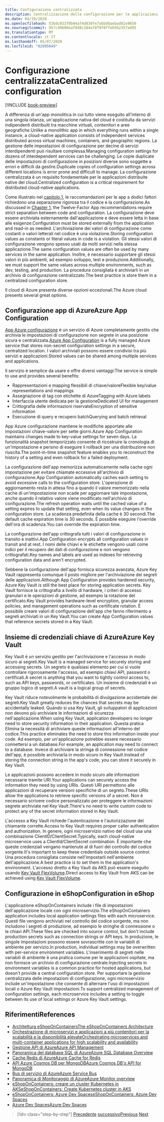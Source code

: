 ```yaml
---
title: Configurazione centralizzata
description: Centralizzazione della configurazione per le applicazioni native del cloud usando app Azure configurazione e l'insieme di credenziali AzureKey.
ms.date: 04/19/2020
ms.openlocfilehash: 53bdc03370b04af4d830fe7abbd8aebad81e9650
ms.sourcegitcommit: 957c49696eaf048c284ef8f9f8ffeb562357ad95
ms.translationtype: MT
ms.contentlocale: it-IT
ms.lasthandoff: 05/07/2020
ms.locfileid: "82895649"
---
```

# <a name="centralized-configuration"></a><span data-ttu-id="273c5-103">Configurazione centralizzata</span><span class="sxs-lookup"><span data-stu-id="273c5-103">Centralized configuration</span></span>

[!INCLUDE [book-preview](../../../includes/book-preview.md)]

<span data-ttu-id="273c5-104">A differenza di un'app monolitica in cui tutto viene eseguito all'interno di una singola istanza, un'applicazione nativa del cloud è costituita da servizi indipendenti distribuiti tra macchine virtuali, contenitori e aree geografiche.</span><span class="sxs-lookup"><span data-stu-id="273c5-104">Unlike a monolithic app in which everything runs within a single instance, a cloud-native application consists of independent services distributed across virtual machines, containers, and geographic regions.</span></span> <span data-ttu-id="273c5-105">La gestione delle impostazioni di configurazione per decine di servizi interdipendenti può risultare complessa.</span><span class="sxs-lookup"><span data-stu-id="273c5-105">Managing configuration settings for dozens of interdependent services can be challenging.</span></span> <span data-ttu-id="273c5-106">Le copie duplicate delle impostazioni di configurazione in posizioni diverse sono soggette a errori e difficili da gestire.</span><span class="sxs-lookup"><span data-stu-id="273c5-106">Duplicate copies of configuration settings across different locations is error prone and difficult to manage.</span></span> <span data-ttu-id="273c5-107">La configurazione centralizzata è un requisito fondamentale per le applicazioni distribuite native del cloud.</span><span class="sxs-lookup"><span data-stu-id="273c5-107">Centralized configuration is a critical requirement for distributed cloud-native applications.</span></span>

<span data-ttu-id="273c5-108">Come illustrato nel [capitolo 1](introduction.md), le raccomandazioni per le app a dodici fattori richiedono una separazione rigorosa tra il codice e la configurazione.</span><span class="sxs-lookup"><span data-stu-id="273c5-108">As discussed in [Chapter 1](introduction.md), the Twelve-Factor App recommendations require strict separation between code and configuration.</span></span> <span data-ttu-id="273c5-109">La configurazione deve essere archiviata esternamente dall'applicazione e deve essere letta in base alle esigenze.</span><span class="sxs-lookup"><span data-stu-id="273c5-109">Configuration must be stored externally from the application and read-in as needed.</span></span> <span data-ttu-id="273c5-110">L'archiviazione dei valori di configurazione come costanti o valori letterali nel codice è una violazione.</span><span class="sxs-lookup"><span data-stu-id="273c5-110">Storing configuration values as constants or literal values in code is a violation.</span></span> <span data-ttu-id="273c5-111">Gli stessi valori di configurazione vengono spesso usati da molti servizi nella stessa applicazione.</span><span class="sxs-lookup"><span data-stu-id="273c5-111">The same configuration values are often be used by many services in the same application.</span></span> <span data-ttu-id="273c5-112">Inoltre, è necessario supportare gli stessi valori in più ambienti, ad esempio sviluppo, test e produzione.</span><span class="sxs-lookup"><span data-stu-id="273c5-112">Additionally, we must support the same values across multiple environments, such as dev, testing, and production.</span></span> <span data-ttu-id="273c5-113">La procedura consigliata è archiviarli in un archivio di configurazione centralizzato.</span><span class="sxs-lookup"><span data-stu-id="273c5-113">The best practice is store them in a centralized configuration store.</span></span>

<span data-ttu-id="273c5-114">Il cloud di Azure presenta diverse opzioni eccezionali.</span><span class="sxs-lookup"><span data-stu-id="273c5-114">The Azure cloud presents several great options.</span></span>

## <a name="azure-app-configuration"></a><span data-ttu-id="273c5-115">Configurazione app di Azure</span><span class="sxs-lookup"><span data-stu-id="273c5-115">Azure App Configuration</span></span>

<span data-ttu-id="273c5-116">[App Azure configurazione](https://docs.microsoft.com/azure/azure-app-configuration/overview) è un servizio di Azure completamente gestito che archivia le impostazioni di configurazione non segrete in una posizione sicura e centralizzata.</span><span class="sxs-lookup"><span data-stu-id="273c5-116">[Azure App Configuration](https://docs.microsoft.com/azure/azure-app-configuration/overview) is a fully managed Azure service that stores non-secret configuration settings in a secure, centralized location.</span></span> <span data-ttu-id="273c5-117">I valori archiviati possono essere condivisi tra più servizi e applicazioni.</span><span class="sxs-lookup"><span data-stu-id="273c5-117">Stored values can be shared among multiple services and applications.</span></span>

<span data-ttu-id="273c5-118">Il servizio è semplice da usare e offre diversi vantaggi:</span><span class="sxs-lookup"><span data-stu-id="273c5-118">The service is simple to use and provides several benefits:</span></span>

- <span data-ttu-id="273c5-119">Rappresentazioni e mapping flessibili di chiave/valore</span><span class="sxs-lookup"><span data-stu-id="273c5-119">Flexible key/value representations and mappings</span></span>
- <span data-ttu-id="273c5-120">Assegnazione di tag con etichette di Azure</span><span class="sxs-lookup"><span data-stu-id="273c5-120">Tagging with Azure labels</span></span>
- <span data-ttu-id="273c5-121">Interfaccia utente dedicata per la gestione</span><span class="sxs-lookup"><span data-stu-id="273c5-121">Dedicated UI for management</span></span>
- <span data-ttu-id="273c5-122">Crittografia delle informazioni riservate</span><span class="sxs-lookup"><span data-stu-id="273c5-122">Encryption of sensitive information</span></span>
- <span data-ttu-id="273c5-123">Esecuzione di query e recupero batch</span><span class="sxs-lookup"><span data-stu-id="273c5-123">Querying and batch retrieval</span></span>

<span data-ttu-id="273c5-124">App Azure configurazione mantiene le modifiche apportate alle impostazioni chiave-valore per sette giorni.</span><span class="sxs-lookup"><span data-stu-id="273c5-124">Azure App Configuration maintains changes made to key-value settings for seven days.</span></span> <span data-ttu-id="273c5-125">La funzionalità snapshot temporizzato consente di ricostruire la cronologia di un'impostazione e persino di eseguire il rollback per una distribuzione non riuscita.</span><span class="sxs-lookup"><span data-stu-id="273c5-125">The point-in-time snapshot feature enables you to reconstruct the history of a setting and even rollback for a failed deployment.</span></span>

<span data-ttu-id="273c5-126">La configurazione dell'app memorizza automaticamente nella cache ogni impostazione per evitare chiamate eccessive all'archivio di configurazione.</span><span class="sxs-lookup"><span data-stu-id="273c5-126">App Configuration automatically caches each setting to avoid excessive calls to the configuration store.</span></span> <span data-ttu-id="273c5-127">L'operazione di aggiornamento resta in attesa fino a quando il valore memorizzato nella cache di un'impostazione non scade per aggiornare tale impostazione, anche quando il relativo valore viene modificato nell'archivio di configurazione.</span><span class="sxs-lookup"><span data-stu-id="273c5-127">The refresh operation waits until the cached value of a setting expires to update that setting, even when its value changes in the configuration store.</span></span> <span data-ttu-id="273c5-128">La scadenza predefinita della cache è 30 secondi.</span><span class="sxs-lookup"><span data-stu-id="273c5-128">The default cache expiration time is 30 seconds.</span></span> <span data-ttu-id="273c5-129">È possibile eseguire l'override dell'ora di scadenza.</span><span class="sxs-lookup"><span data-stu-id="273c5-129">You can override the expiration time.</span></span>

<span data-ttu-id="273c5-130">La configurazione dell'app crittografa tutti i valori di configurazione in transito e inattivi.</span><span class="sxs-lookup"><span data-stu-id="273c5-130">App Configuration encrypts all configuration values in transit and at rest.</span></span> <span data-ttu-id="273c5-131">I nomi delle chiavi e le etichette vengono usati come indici per il recupero dei dati di configurazione e non vengono crittografati.</span><span class="sxs-lookup"><span data-stu-id="273c5-131">Key names and labels are used as indexes for retrieving configuration data and aren't encrypted.</span></span>

<span data-ttu-id="273c5-132">Sebbene la configurazione dell'app fornisca sicurezza avanzata, Azure Key Vault rappresenta comunque il posto migliore per l'archiviazione dei segreti delle applicazioni.</span><span class="sxs-lookup"><span data-stu-id="273c5-132">Although App Configuration provides hardened security, Azure Key Vault is still the best place for storing application secrets.</span></span> <span data-ttu-id="273c5-133">Key Vault fornisce la crittografia a livello di hardware, i criteri di accesso granulari e le operazioni di gestione, ad esempio la rotazione del certificato.</span><span class="sxs-lookup"><span data-stu-id="273c5-133">Key Vault provides hardware-level encryption, granular access policies, and management operations such as certificate rotation.</span></span> <span data-ttu-id="273c5-134">È possibile creare valori di configurazione dell'app che fanno riferimento a segreti archiviati in un Key Vault.</span><span class="sxs-lookup"><span data-stu-id="273c5-134">You can create App Configuration values that reference secrets stored in a Key Vault.</span></span>

## <a name="azure-key-vault"></a><span data-ttu-id="273c5-135">Insieme di credenziali chiave di Azure</span><span class="sxs-lookup"><span data-stu-id="273c5-135">Azure Key Vault</span></span>

<span data-ttu-id="273c5-136">Key Vault è un servizio gestito per l'archiviazione e l'accesso in modo sicuro ai segreti.</span><span class="sxs-lookup"><span data-stu-id="273c5-136">Key Vault is a managed service for securely storing and accessing secrets.</span></span> <span data-ttu-id="273c5-137">Un segreto è qualsiasi elemento per cui si vuole controllare rigorosamente l'accesso, ad esempio chiavi API, password o certificati.</span><span class="sxs-lookup"><span data-stu-id="273c5-137">A secret is anything that you want to tightly control access to, such as API keys, passwords, or certificates.</span></span> <span data-ttu-id="273c5-138">Un insieme di credenziali è un gruppo logico di segreti.</span><span class="sxs-lookup"><span data-stu-id="273c5-138">A vault is a logical group of secrets.</span></span>

<span data-ttu-id="273c5-139">Key Vault riduce notevolmente le probabilità di divulgazione accidentale dei segreti.</span><span class="sxs-lookup"><span data-stu-id="273c5-139">Key Vault greatly reduces the chances that secrets may be accidentally leaked.</span></span> <span data-ttu-id="273c5-140">Quando si usa Key Vault, gli sviluppatori di applicazioni non devono più archiviare le informazioni di sicurezza nell'applicazione.</span><span class="sxs-lookup"><span data-stu-id="273c5-140">When using Key Vault, application developers no longer need to store security information in their application.</span></span> <span data-ttu-id="273c5-141">Questa pratica Elimina la necessità di archiviare queste informazioni all'interno del codice.</span><span class="sxs-lookup"><span data-stu-id="273c5-141">This practice eliminates the need to store this information inside your code.</span></span> <span data-ttu-id="273c5-142">Ad esempio, per un'applicazione potrebbe essere necessario connettersi a un database.</span><span class="sxs-lookup"><span data-stu-id="273c5-142">For example, an application may need to connect to a database.</span></span> <span data-ttu-id="273c5-143">Invece di archiviare la stringa di connessione nel codice dell'app, è possibile archiviarla in modo sicuro in Key Vault.</span><span class="sxs-lookup"><span data-stu-id="273c5-143">Instead of storing the connection string in the app's code, you can store it securely in Key Vault.</span></span>

<span data-ttu-id="273c5-144">Le applicazioni possono accedere in modo sicuro alle informazioni necessarie tramite URI.</span><span class="sxs-lookup"><span data-stu-id="273c5-144">Your applications can securely access the information they need by using URIs.</span></span> <span data-ttu-id="273c5-145">Questi URI permettono alle applicazioni di recuperare versioni specifiche di un segreto.</span><span class="sxs-lookup"><span data-stu-id="273c5-145">These URIs allow the applications to retrieve specific versions of a secret.</span></span> <span data-ttu-id="273c5-146">Non è necessario scrivere codice personalizzato per proteggere le informazioni segrete archiviate nel Key Vault.</span><span class="sxs-lookup"><span data-stu-id="273c5-146">There's no need to write custom code to protect any of the secret information stored in Key Vault.</span></span>

<span data-ttu-id="273c5-147">L'accesso a Key Vault richiede l'autenticazione e l'autorizzazione del chiamante corrette.</span><span class="sxs-lookup"><span data-stu-id="273c5-147">Access to Key Vault requires proper caller authentication and authorization.</span></span> <span data-ttu-id="273c5-148">In genere, ogni microservizio nativo del cloud usa una combinazione ClientID/ClientSecret.</span><span class="sxs-lookup"><span data-stu-id="273c5-148">Typically, each cloud-native microservice uses a ClientId/ClientSecret combination.</span></span> <span data-ttu-id="273c5-149">È importante che queste credenziali vengano mantenute al di fuori del controllo del codice sorgente.</span><span class="sxs-lookup"><span data-stu-id="273c5-149">It's important to keep these credentials outside source control.</span></span> <span data-ttu-id="273c5-150">Una procedura consigliata consiste nell'impostarli nell'ambiente dell'applicazione.</span><span class="sxs-lookup"><span data-stu-id="273c5-150">A best practice is to set them in  the application's environment.</span></span> <span data-ttu-id="273c5-151">L'accesso diretto a Key Vault da AKS può essere eseguito usando [Key Vault FlexVolume](https://github.com/Azure/kubernetes-keyvault-flexvol).</span><span class="sxs-lookup"><span data-stu-id="273c5-151">Direct access to Key Vault from AKS can be achieved using [Key Vault FlexVolume](https://github.com/Azure/kubernetes-keyvault-flexvol).</span></span>

## <a name="configuration-in-eshop"></a><span data-ttu-id="273c5-152">Configurazione in eShop</span><span class="sxs-lookup"><span data-stu-id="273c5-152">Configuration in eShop</span></span>

<span data-ttu-id="273c5-153">L'applicazione eShopOnContainers include i file di impostazioni dell'applicazione locale con ogni microservizio.</span><span class="sxs-lookup"><span data-stu-id="273c5-153">The eShopOnContainers application includes local application settings files with each microservice.</span></span> <span data-ttu-id="273c5-154">Questi file vengono archiviati nel controllo del codice sorgente, ma non includono i segreti di produzione, ad esempio le stringhe di connessione o le chiavi API.</span><span class="sxs-lookup"><span data-stu-id="273c5-154">These files are checked into source control, but don't include production secrets such as connection strings or API keys.</span></span> <span data-ttu-id="273c5-155">In produzione, le singole impostazioni possono essere sovrascritte con le variabili di ambiente per servizio.</span><span class="sxs-lookup"><span data-stu-id="273c5-155">In production, individual settings may be overwritten with per-service environment variables.</span></span> <span data-ttu-id="273c5-156">L'inserimento di segreti nelle variabili di ambiente è una pratica comune per le applicazioni ospitate, ma non fornisce un archivio di configurazione centrale.</span><span class="sxs-lookup"><span data-stu-id="273c5-156">Injecting secrets in environment variables is a common practice for hosted applications, but doesn't provide a central configuration store.</span></span> <span data-ttu-id="273c5-157">Per supportare la gestione centralizzata delle impostazioni di configurazione, ogni microservizio include un'impostazione che consente di alternare l'uso di impostazioni locali o Azure Key Vault impostazioni.</span><span class="sxs-lookup"><span data-stu-id="273c5-157">To support centralized management of configuration settings, each microservice includes a setting to toggle between its use of local settings or Azure Key Vault settings.</span></span>

## <a name="references"></a><span data-ttu-id="273c5-158">Riferimenti</span><span class="sxs-lookup"><span data-stu-id="273c5-158">References</span></span>

- [<span data-ttu-id="273c5-159">Architettura eShopOnContainers</span><span class="sxs-lookup"><span data-stu-id="273c5-159">The eShopOnContainers Architecture</span></span>](https://github.com/dotnet-architecture/eShopOnContainers/wiki/Architecture)
- [<span data-ttu-id="273c5-160">Orchestrazione di microservizi e applicazioni a più contenitori per la scalabilità e la disponibilità elevate</span><span class="sxs-lookup"><span data-stu-id="273c5-160">Orchestrating microservices and multi-container applications for high scalability and availability</span></span>](https://docs.microsoft.com/dotnet/architecture/microservices/architect-microservice-container-applications/scalable-available-multi-container-microservice-applications)
- [<span data-ttu-id="273c5-161">Gestione API di Azure</span><span class="sxs-lookup"><span data-stu-id="273c5-161">Azure API Management</span></span>](https://docs.microsoft.com/azure/api-management/api-management-key-concepts)
- [<span data-ttu-id="273c5-162">Panoramica del database SQL di Azure</span><span class="sxs-lookup"><span data-stu-id="273c5-162">Azure SQL Database Overview</span></span>](https://docs.microsoft.com/azure/sql-database/sql-database-technical-overview)
- [<span data-ttu-id="273c5-163">Cache Redis di Azure</span><span class="sxs-lookup"><span data-stu-id="273c5-163">Azure Cache for Redis</span></span>](https://azure.microsoft.com/services/cache/)
- [<span data-ttu-id="273c5-164">API Azure Cosmos DB per MongoDB</span><span class="sxs-lookup"><span data-stu-id="273c5-164">Azure Cosmos DB's API for MongoDB</span></span>](https://docs.microsoft.com/azure/cosmos-db/mongodb-introduction)
- [<span data-ttu-id="273c5-165">Bus di servizio di Azure</span><span class="sxs-lookup"><span data-stu-id="273c5-165">Azure Service Bus</span></span>](https://docs.microsoft.com/azure/service-bus-messaging/service-bus-messaging-overview)
- [<span data-ttu-id="273c5-166">Panoramica di Monitoraggio di Azure</span><span class="sxs-lookup"><span data-stu-id="273c5-166">Azure Monitor overview</span></span>](https://docs.microsoft.com/azure/azure-monitor/overview)
- <span data-ttu-id="273c5-167">[eShopOnContainers: creare un cluster Kubernetes in AKS](https://github.com/dotnet-architecture/eShopOnContainers/wiki/Deploy-to-Azure-Kubernetes-Service-(AKS)#create-kubernetes-cluster-in-aks)</span><span class="sxs-lookup"><span data-stu-id="273c5-167">[eShopOnContainers: Create Kubernetes cluster in AKS](https://github.com/dotnet-architecture/eShopOnContainers/wiki/Deploy-to-Azure-Kubernetes-Service-(AKS)#create-kubernetes-cluster-in-aks)</span></span>
- [<span data-ttu-id="273c5-168">eShopOnContainers: Azure Dev Spaces</span><span class="sxs-lookup"><span data-stu-id="273c5-168">eShopOnContainers: Azure Dev Spaces</span></span>](https://github.com/dotnet-architecture/eShopOnContainers/wiki/Azure-Dev-Spaces)
- [<span data-ttu-id="273c5-169">Azure Dev Spaces</span><span class="sxs-lookup"><span data-stu-id="273c5-169">Azure Dev Spaces</span></span>](https://docs.microsoft.com/azure/dev-spaces/about)

>[!div class="step-by-step"]
><span data-ttu-id="273c5-170">[Precedente](deploy-eshoponcontainers-azure.md)
>[successivo](scale-applications.md)</span><span class="sxs-lookup"><span data-stu-id="273c5-170">[Previous](deploy-eshoponcontainers-azure.md)
[Next](scale-applications.md)</span></span>
